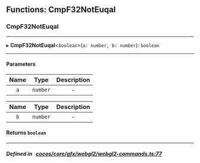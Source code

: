 ## Functions: CmpF32NotEuqal

### CmpF32NotEuqal


___
▸ **CmpF32NotEuqal**<`boolean`\>(`a: number, b: number`): `boolean`
___


#### Parameters

| Name | Type | Description |
| :------: | :------: | :------: |
| `a` | `number` | - |

| Name | Type | Description |
| :------: | :------: | :------: |
| `b` | `number` | - |


#### Returns `boolean` 
___


##### Defined in &nbsp;   [cocos/core/gfx/webgl2/webgl2-commands.ts:77](https://github.com/cocos-creator/engine/blob/c7bf6b8a9/cocos/core/gfx/webgl2/webgl2-commands.ts#L77)&nbsp;
